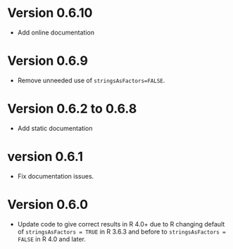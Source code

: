 # Version 0.6.10
- Add online documentation

# Version 0.6.9
- Remove unneeded use of `stringsAsFactors=FALSE`.

# Version 0.6.2 to 0.6.8
- Add static documentation

# version 0.6.1
- Fix documentation issues.

# Version 0.6.0
- Update code to give correct results in R 4.0+ due to R changing default of `stringsAsFactors = TRUE` in R 3.6.3 and before to `stringsAsFactors = FALSE` in R 4.0 and later.
